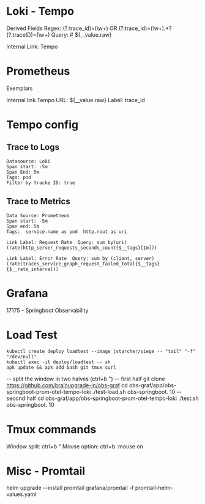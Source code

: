 # Loki - Tempo
Derived Fields
    Regex: (?:trace_id)=(\w+)    OR (?:trace_id)=(\w+).*?(?:traceID)=(\w+)
    Query: # ${__value.raw}

Internal Link: Tempo

# Prometheus
Exemplars

Internal link Tempo
URL: ${__value.raw}
Label: trace_id

# Tempo config

## Trace to Logs
    Datasource: Loki
    Span start: -5m
    Span End: 5m
    Tags: pod
    Filter by tracke ID: true

## Trace to Metrics
    Data Source: Prometheus
    Span start: -5m
    Span end: 5m
    Tags:  service.name as pod  http.rout as uri

    Link Label: Request Rate  Query: sum by(uri)(rate(http_server_requests_seconds_count{$__tags}[1m]))

    Link Label: Error Rate  Query: sum by (client, server)(rate(traces_service_graph_request_failed_total{$__tags}{$__rate_interval))

# Grafana
17175 - Springboot Observability


# Load Test
    kubectl create deploy loadtest --image jstarcher/siege -- "tail" "-f" "/dev/null"
    kubectl exec -it deploy/loadtest -- sh
    apk update && apk add bash git tmux curl
-- split the window in two halves (ctrl+b ")
-- first half
    git clone https://github.com/brainupgrade-in/obs-graf
    cd obs-graf/app/obs-springboot-prom-otel-tempo-loki
    ./test-load.sh obs-springboot.<user> 10
-- second half
    cd obs-graf/app/obs-springboot-prom-otel-tempo-loki
    ./test.sh obs-springboot.<user> 10


# Tmux commands
Window split: ctrl+b "
Mouse option: ctrl+b :mouse on


# Misc - Promtail

helm upgrade --install promtail  grafana/promtail -f promtail-helm-values.yaml
